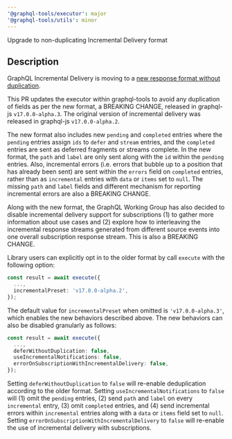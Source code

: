 ```yaml
---
'@graphql-tools/executor': major
'@graphql-tools/utils': minor
---
```


Upgrade to non-duplicating Incremental Delivery format

## Description

GraphQL Incremental Delivery is moving to a [new response format without duplication](https://github.com/graphql/defer-stream-wg/discussions/69).

This PR updates the executor within graphql-tools to avoid any duplication of fields as per the new format, a BREAKING CHANGE, released in graphql-js `v17.0.0-alpha.3`. The original version of incremental delivery was released in graphql-js `v17.0.0-alpha.2`.

The new format also includes new `pending` and `completed` entries where the `pending` entries assign `ids` to `defer` and `stream` entries, and the `completed` entries are sent as deferred fragments or streams complete. In the new format, the `path` and `label` are only sent along with the `id` within the `pending` entries. Also, incremental errors (i.e. errors that bubble up to a position that has already been sent) are sent within the `errors` field on `completed` entries, rather than as `incremental` entries with `data` or `items` set to `null`. The missing `path` and `label` fields and different mechanism for reporting incremental errors are also a BREAKING CHANGE.

Along with the new format, the GraphQL Working Group has also decided to disable incremental delivery support for subscriptions (1) to gather more information about use cases and (2) explore how to interleaving the incremental response streams generated from different source events into one overall subscription response stream. This is also a BREAKING CHANGE.

Library users can explicitly opt in to the older format by call `execute` with the following option:

```ts
const result = await execute({
  ...,
  incrementalPreset: 'v17.0.0-alpha.2',
});
```

The default value for `incrementalPreset` when omitted is `'v17.0.0-alpha.3'`, which enables the new behaviors described above. The new behaviors can also be disabled granularly as follows:

```ts
const result = await execute({
  ...,
  deferWithoutDuplication: false,
  useIncrementalNotifications: false,
  errorOnSubscriptionWithIncrementalDelivery: false,
});
```

Setting `deferWithoutDuplication` to `false` will re-enable deduplication according to the older format.
Setting `useIncrementalNotifications` to `false` will (1) omit the `pending` entries, (2) send `path` and `label` on every `incremental` entry, (3) omit `completed` entries, and (4) send incremental errors within `incremental` entries along with a `data` or `items` field set to `null`.
Setting `errorOnSubscriptionWithIncrementalDelivery` to `false` will re-enable the use of incremental delivery with subscriptions.
```
